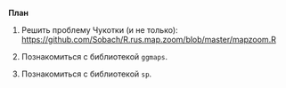 **План**

1. Решить проблему Чукотки (и не только): https://github.com/Sobach/R.rus.map.zoom/blob/master/mapzoom.R

2. Познакомиться с библиотекой `ggmaps`.

3. Познакомиться с библиотекой `sp`.